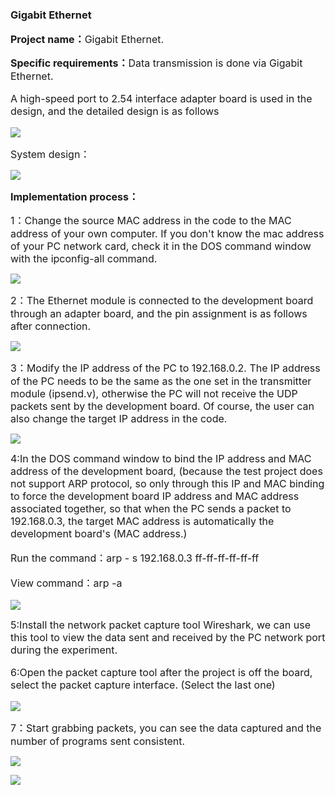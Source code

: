 ### Gigabit Ethernet

**<span style="font-size:16px;">Project name：</span>**<span style="font-size:16px;">Gigabit Ethernet.</span>

**<span style="font-size:16px;">Specific requirements：</span>**<span style="font-size:16px;">Data transmission is done via Gigabit Ethernet.</span>

<span style="font-size:16px;">
  
A high-speed port to 2.54 interface adapter board is used in the design, and the detailed design is as follows

</span>

![](https://rvboards.org/rvboards/dasdu8syrbgvtzvhfj12f4d5/images_dir/1628068876/81.png)

<span style="font-size:16px;">
System design：

</span>

![](https://rvboards.org/rvboards/dasdu8syrbgvtzvhfj12f4d5/images_dir/1628068929/82.png)

**<span style="font-size:16px;">Implementation process：</span>**

<span style="font-size:16px;">
1：Change the source MAC address in the code to the MAC address of your own computer. If you don't know the mac address of your PC network card, check it in the DOS command window with the ipconfig-all command.

</span>

![](https://rvboards.org/rvboards/dasdu8syrbgvtzvhfj12f4d5/images_dir/1628069033/83.png)

<span style="font-size:16px;">
2：The Ethernet module is connected to the development board through an adapter board, and the pin assignment is as follows after connection.

</span>

![](https://rvboards.org/rvboards/dasdu8syrbgvtzvhfj12f4d5/images_dir/1628069126/84.png)

<span style="font-size:16px;">
3：Modify the IP address of the PC to 192.168.0.2. The IP address of the PC needs to be the same as the one set in the transmitter module (ipsend.v), otherwise the PC will not receive the UDP packets sent by the development board. Of course, the user can also change the target IP address in the code.

</span>

![](https://rvboards.org/rvboards/dasdu8syrbgvtzvhfj12f4d5/images_dir/1628069185/85.png)

<span style="font-size:16px;">
4:In the DOS command window to bind the IP address and MAC address of the development board, (because the test project does not support ARP protocol, so only through this IP and MAC binding to force the development board IP address and MAC address associated together, so that when the PC sends a packet to 192.168.0.3, the target MAC address is automatically the development board's (MAC address.)

Run the command：arp - s 192.168.0.3 ff-ff-ff-ff-ff-ff

View command：arp -a

</span>

![](https://rvboards.org/rvboards/dasdu8syrbgvtzvhfj12f4d5/images_dir/1628069278/86.png)

<span style="font-size:16px;">
5:Install the network packet capture tool Wireshark, we can use this tool to view the data sent and received by the PC network port during the experiment.
  
6:Open the packet capture tool after the project is off the board, select the packet capture interface. (Select the last one)

</span>

![](https://rvboards.org/rvboards/dasdu8syrbgvtzvhfj12f4d5/images_dir/1628069352/87.png)

<span style="font-size:16px;">
7：Start grabbing packets, you can see the data captured and the number of programs sent consistent.

</span>

![](https://rvboards.org/rvboards/dasdu8syrbgvtzvhfj12f4d5/images_dir/1628069430/88.png)

![](https://rvboards.org/rvboards/dasdu8syrbgvtzvhfj12f4d5/images_dir/1628069459/89.png)


